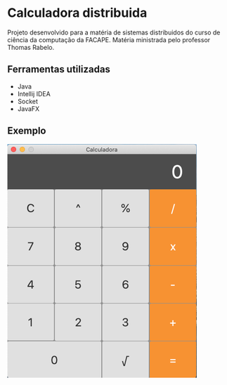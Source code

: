 # Calculadora distribuida
Projeto desenvolvido para a matéria de sistemas distribuidos do curso de ciência da computação da FACAPE. 
Matéria ministrada pelo professor Thomas Rabelo.

## Ferramentas utilizadas
- Java
- Intellij IDEA
- Socket
- JavaFX

## Exemplo
![alt text](./screenshot.png)
